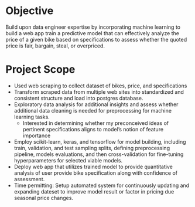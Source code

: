 # Objective
Build upon data engineer expertise by incorporating machine learning to build a web app train a predictive model that can effectively analyze the price of a given bike based on specifications to assess whether the quoted price is fair, bargain, steal, or overpriced.

# Project Scope
* Used web scraping to collect dataset of bikes, price, and specifications
* Transform scraped data from multiple web sites into standardized and consistent structure and load into postgres database.
* Exploratory data analysis for additional insights and assess whether additional data cleaning is needed for preprocessing for machine learning tasks.
    * Interested in determining whether my preconceived ideas of pertinent specifications aligns to model’s notion of feature importance
* Employ scikit-learn, keras, and tensorflow for model building, including train, validation, and test sampling splits, defining preprocessing pipeline, models evaluations, and then cross-validation for fine-tuning hyperparameters for selected viable models.
* Deploy web app that utilizes trained model to provide quantitative analysis of user provide bike specification along with confidence of assessment.
* Time permitting: Setup automated system for continuously updating and expanding dateset to improve model result or factor in pricing due seasonal price changes.

